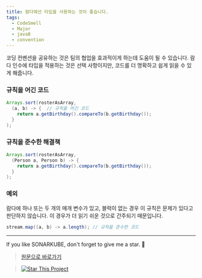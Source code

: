 ```yaml
---
title: 람다에선 타입을 사용하는 것이 좋습니다.
tags:
  - CodeSmell
  - Major
  - java8
  - convention
---
```


코딩 컨벤션을 공유하는 것은 팀의 협업을 효과적이게 하는데 도움이 될 수 있습니다.
람다 인수에 타입을 적용하는 것은 선택 사항이지만, 코드를 더 명확하고 쉽게 읽을 수 있게 해줍니다.

### 규칙을 어긴 코드

```java
Arrays.sort(rosterAsArray,
  (a, b) -> {  // 규칙을 어긴 코드
    return a.getBirthday().compareTo(b.getBirthday());
  }
);
```

### 규칙을 준수한 해결책

```java
Arrays.sort(rosterAsArray,
  (Person a, Person b) -> {
    return a.getBirthday().compareTo(b.getBirthday());
  }
);
```

### 예외

람다에 하나 또는 두 개의 매개 변수가 있고, 블럭이 없는 경우 이 규칙은 문제가 있다고 판단하지 않습니다.
이 경우가 더 읽기 쉬운 것으로 간주되기 때문입니다.

```java
stream.map((a, b) -> a.length); // 규칙을 준수한 코드
```

---

If you like SONARKUBE, don't forget to give me a star. :star2:

> [원문으로 바로가기](https://rules.sonarsource.com/java/tag/java8/RSPEC-2211)

> [![Star This Project](https://img.shields.io/github/stars/kantabile/sonarkube.svg?label=Stars&style=social)](https://github.com/kantabile/sonarkube)

